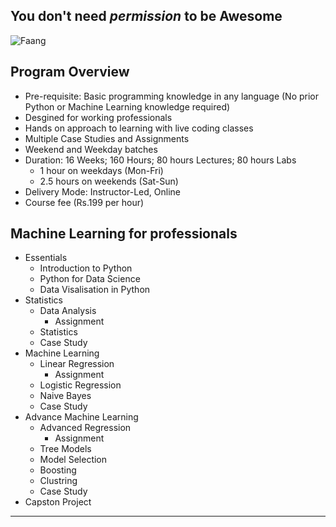 ## You don't need _permission_ to be **Awesome**
![Faang](https://www.ft.com/__origami/service/image/v2/images/raw/http%3A%2F%2Fcom.ft.imagepublish.upp-prod-us.s3.amazonaws.com%2Fd7793444-3178-11ea-9703-eea0cae3f0de?fit=scale-down&source=next&width=640)

## Program Overview
* Pre-requisite: Basic programming knowledge in any language (No prior Python or Machine Learning knowledge required)
* Desgined for working professionals
* Hands on approach to learning with live coding classes
* Multiple Case Studies and Assignments
* Weekend and Weekday batches
* Duration: 16 Weeks; 160 Hours; 80 hours Lectures; 80 hours Labs
  * 1 hour on weekdays (Mon-Fri)
  * 2.5 hours on weekends (Sat-Sun)
* Delivery Mode: Instructor-Led, Online
* Course fee (Rs.199 per hour)

## Machine Learning for professionals
* Essentials
  * Introduction to Python
  * Python for Data Science
  * Data Visalisation in Python
* Statistics
  * Data Analysis
    * Assignment
  * Statistics
  * Case Study
* Machine Learning
  * Linear Regression
    * Assignment
  * Logistic Regression
  * Naive Bayes
  * Case Study
* Advance Machine Learning
  * Advanced Regression
    * Assignment
  * Tree Models
  * Model Selection
  * Boosting
  * Clustring
  * Case Study
* Capston Project

***

